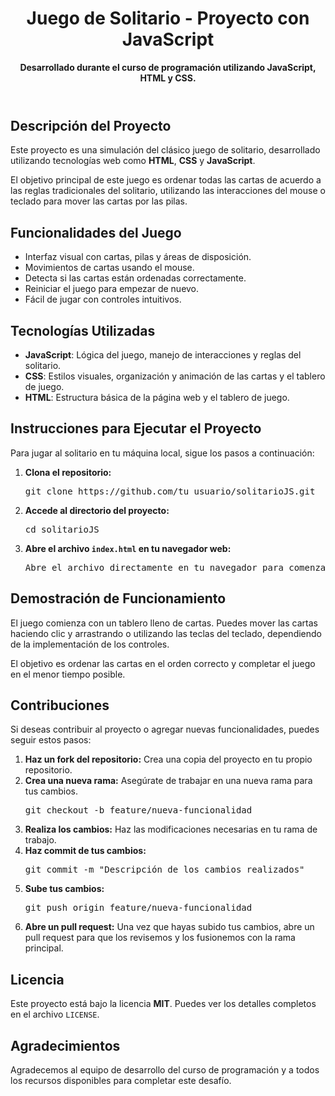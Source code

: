 <header>
      <h1>Juego de Solitario - Proyecto con JavaScript</h1>
      <p><strong>Desarrollado durante el curso de programación utilizando JavaScript, HTML y CSS.</strong></p>
  </header>

  <section>
      <h2>Descripción del Proyecto</h2>
      <p>Este proyecto es una simulación del clásico juego de solitario, desarrollado utilizando tecnologías web como <strong>HTML</strong>, <strong>CSS</strong> y <strong>JavaScript</strong>.</p>
      <p>El objetivo principal de este juego es ordenar todas las cartas de acuerdo a las reglas tradicionales del solitario, utilizando las interacciones del mouse o teclado para mover las cartas por las pilas.</p>
  </section>

  <section>
      <h2>Funcionalidades del Juego</h2>
      <ul>
          <li>Interfaz visual con cartas, pilas y áreas de disposición.</li>
          <li>Movimientos de cartas usando el mouse.</li>
          <li>Detecta si las cartas están ordenadas correctamente.</li>
          <li>Reiniciar el juego para empezar de nuevo.</li>
          <li>Fácil de jugar con controles intuitivos.</li>
      </ul>
  </section>

  <section>
      <h2>Tecnologías Utilizadas</h2>
      <ul>
          <li><strong>JavaScript</strong>: Lógica del juego, manejo de interacciones y reglas del solitario.</li>
          <li><strong>CSS</strong>: Estilos visuales, organización y animación de las cartas y el tablero de juego.</li>
          <li><strong>HTML</strong>: Estructura básica de la página web y el tablero de juego.</li>
      </ul>
  </section>

  <section>
      <h2>Instrucciones para Ejecutar el Proyecto</h2>
      <p>Para jugar al solitario en tu máquina local, sigue los pasos a continuación:</p>
      <ol>
          <li><strong>Clona el repositorio:</strong>
              <pre>git clone https://github.com/tu_usuario/solitarioJS.git</pre>
          </li>
          <li><strong>Accede al directorio del proyecto:</strong>
              <pre>cd solitarioJS</pre>
          </li>
          <li><strong>Abre el archivo <code>index.html</code> en tu navegador web:</strong>
              <pre>Abre el archivo directamente en tu navegador para comenzar a jugar.</pre>
          </li>
      </ol>
  </section>

  <section>
      <h2>Demostración de Funcionamiento</h2>
      <p>El juego comienza con un tablero lleno de cartas. Puedes mover las cartas haciendo clic y arrastrando o utilizando las teclas del teclado, dependiendo de la implementación de los controles.</p>
      <p>El objetivo es ordenar las cartas en el orden correcto y completar el juego en el menor tiempo posible.</p>
  </section>

  <section>
      <h2>Contribuciones</h2>
      <p>Si deseas contribuir al proyecto o agregar nuevas funcionalidades, puedes seguir estos pasos:</p>
      <ol>
          <li><strong>Haz un fork del repositorio:</strong> Crea una copia del proyecto en tu propio repositorio.</li>
          <li><strong>Crea una nueva rama:</strong> Asegúrate de trabajar en una nueva rama para tus cambios.
              <pre>git checkout -b feature/nueva-funcionalidad</pre>
          </li>
          <li><strong>Realiza los cambios:</strong> Haz las modificaciones necesarias en tu rama de trabajo.</li>
          <li><strong>Haz commit de tus cambios:</strong>
              <pre>git commit -m "Descripción de los cambios realizados"</pre>
          </li>
          <li><strong>Sube tus cambios:</strong>
              <pre>git push origin feature/nueva-funcionalidad</pre>
          </li>
          <li><strong>Abre un pull request:</strong> Una vez que hayas subido tus cambios, abre un pull request para que los revisemos y los fusionemos con la rama principal.</li>
      </ol>
  </section>

  <section>
      <h2>Licencia</h2>
      <p>Este proyecto está bajo la licencia <strong>MIT</strong>. Puedes ver los detalles completos en el archivo <code>LICENSE</code>.</p>
  </section>

  <section>
      <h2>Agradecimientos</h2>
      <p>Agradecemos al equipo de desarrollo del curso de programación y a todos los recursos disponibles para completar este desafío.</p>
  </section>

</body>
</html>
